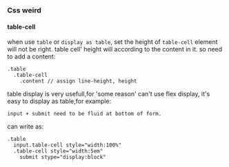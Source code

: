 ### Css weird

#### table-cell

when use `table` or `display as table`, set the height of `table-cell` element will not be right. 
table cell' height will according to the content in it. so need to add a content:

```
.table
  .table-cell
    .content // assign line-height, height
```

table display is very usefull,for 'some reason' can't use flex display, it's easy to display as table,for example:

```
input + submit need to be fluid at bottom of form.
```

can write as:

```
.table
  input.table-cell style="width:100%"
  .table-cell style="width:5em"
    submit stype="display:block"
```
